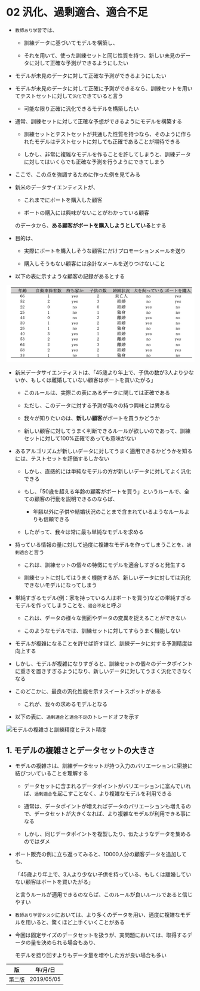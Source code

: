 
02 汎化、過剰適合、適合不足
======================

* `教師あり学習`では、

    * 訓練データに基づいてモデルを構築し、
    
    * それを用いて、使った訓練セットと同じ性質を持つ、新しい未見のデータに対して正確な予測ができるようにしたい

* モデルが未見のデータに対して正確な予測ができるようにしたい

* モデルが未見のデータに対して正確に予測ができるなら、訓練セットを用いてテストセットに対して`汎化`できていると言う

    * 可能な限り正確に汎化できるモデルを構築したい

* 通常、訓練セットに対して正確な予想ができるようにモデルを構築する
    
    * 訓練セットとテストセットが共通した性質を持つなら、そのように作られたモデルはテストセットに対しても正確であることが期待できる
    
    * しかし、非常に複雑なモデルを作ることを許してしまうと、訓練データに対してはいくらでも正確な予測を行うようにできてしまう
    

* ここで、この点を強調するために作った例を見てみる

* 新米のデータサイエンティストが、

    * これまでにボートを購入した顧客
    
    * ボートの購入には興味がないことがわかっている顧客
    
    のデータから、**ある顧客がボートを購入しようとしている**とする
    
* 目的は、

    * 実際にボートを購入しそうな顧客にだけプロモーションメールを送り
    
    * 購入しそうもない顧客には余計なメールを送りつけないこと
    
* 以下の表に示すような顧客の記録があるとする

![顧客情報の例](./images/顧客情報の例.png)

* 新米データサイエンティストは、「45歳より年上で、子供の数が3人より少ないか、もしくは離婚していない顧客はボートを買いたがる」

    * このルールは、実際この表にあるデータに関しては正確である
    
    * ただし、このデータに対する予測が我々の持つ興味とは異なる
    
    * 我々が知りたいのは、**新しい顧客**がボートを買うかどうか
    
    * 新しい顧客に対してうまく判断できるルールが欲しいのであって、訓練セットに対して100%正確であっても意味がない
    
* あるアルゴリズムが新しいデータに対してうまく適用できるかどうかを知るには、テストセットを評価するしかない

    * しかし、直感的には単純なモデルの方が新しいデータに対してよく汎化できる
    
    * もし、「50歳を超える年齢の顧客がボートを買う」というルールで、全ての顧客の行動を説明できるのならば、
    
        * 年齢以外に子供や結婚状況のことまで含まれているようなルールよりも信頼できる
    
    * したがって、我々は常に最も単純なモデルを求める

* 持っている情報の量に対して過度に複雑なモデルを作ってしまうことを、`過剰適合`と言う

    * これは、訓練セットの個々の特徴にモデルを適合しすぎると発生する
    
    * 訓練セットに対してはうまく機能するが、新しいデータに対しては汎化できないモデルになってしまう
    
* 単純すぎるモデル(例：家を持っている人はボートを買う)などの単純すぎるモデルを作ってしまうことを、`適合不足`と呼ぶ

    * これは、データの様々な側面やデータの変異を捉えることができない
    
    * このようなモデルでは、訓練セットに対してすらうまく機能しない

* モデルが複雑になることを許せば許すほど、訓練データに対する予測精度は向上する

* しかし、モデルが複雑になりすぎると、訓練セットの個々のデータポイントに重きを置きすぎるようになり、新しいデータに対してうまく汎化できなくなる

* このどこかに、最良の汎化性能を示すスイートスポットがある

    * これが、我々の求めるモデルとなる
    
* 以下の表に、`過剰適合`と`適合不足`のトレードオフを示す

![モデルの複雑さと訓練精度とテスト精度](./images/モデルの複雑さと訓練精度とテスト精度.png)

## 1. モデルの複雑さとデータセットの大きさ

* モデルの複雑さは、訓練データセットが持つ入力のバリエーションに密接に結びついていることを理解する

    * データセットに含まれるデータポイントがバリエーションに富んでいれば、`過剰適合`を起こすことなく、より複雑なモデルを利用できる

    * 通常は、データポイントが増えればデータのバリエーションも増えるので、データセットが大きくなれば、より複雑なモデルが利用できる事になる
    
    * しかし、同じデータポイントを複製したり、似たようなデータを集めるのではダメ
    
* ボート販売の例に立ち返ってみると、10000人分の顧客データを追加しても、

    「45歳より年上で、3人より少ない子供を持っている、もしくは離婚していない顧客はボートを買いたがる」
    
    と言うルールが適用できるのならば、このルールが良いルールであると信じやすい

* `教師あり学習タスク`においては、より多くのデータを用い、適度に複雑なモデルを用いると、驚くほど上手くいくことがある

* 今回は固定サイズのデータセットを扱うが、実問題においては、取得するデータの量を決められる場合もあり、

    モデルを捻り回すよりもデータ量を増やした方が良い場合も多い

| 版     | 年/月/日   |
| ------ | ---------- |
| 第二版 | 2019/05/05 |
